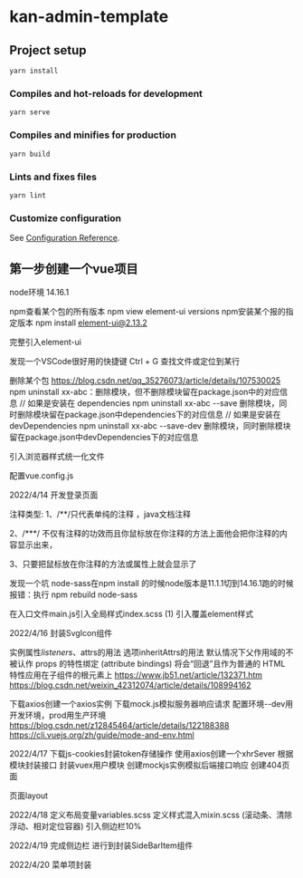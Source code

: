 # kan-admin-template

## Project setup
```
yarn install
```

### Compiles and hot-reloads for development
```
yarn serve
```

### Compiles and minifies for production
```
yarn build
```

### Lints and fixes files
```
yarn lint
```

### Customize configuration
See [Configuration Reference](https://cli.vuejs.org/config/).

## 第一步创建一个vue项目
node环境 14.16.1

npm查看某个包的所有版本 npm view element-ui versions
npm安装某个报的指定版本 npm install element-ui@2.13.2


完整引入element-ui


发现一个VSCode很好用的快捷键 Ctrl + G 查找文件或定位到某行


删除某个包 https://blog.csdn.net/qq_35276073/article/details/107530025
npm uninstall xx-abc：删除模块，但不删除模块留在package.json中的对应信息
// 如果是安装在 dependencies
npm uninstall xx-abc --save 删除模块，同时删除模块留在package.json中dependencies下的对应信息
// 如果是安装在 devDependencies
npm uninstall xx-abc --save-dev 删除模块，同时删除模块留在package.json中devDependencies下的对应信息


引入浏览器样式统一化文件

配置vue.config.js


2022/4/14 
开发登录页面

注释类型: 
1、/**/只代表单纯的注释 ，java文档注释

2、/***/ 不仅有注释的功效而且你鼠标放在你注释的方法上面他会把你注释的内容显示出来，

3、只要把鼠标放在你注释的方法或属性上就会显示了

发现一个坑 node-sass在npm install 的时候node版本是11.1.1切到14.16.1跑的时候报错：执行 npm rebuild node-sass

在入口文件main.js引入全局样式index.scss
(1) 引入覆盖element样式


2022/4/16
封装SvgIcon组件

实例属性$listeners、$attrs的用法
选项inheritAttrs的用法   默认情况下父作用域的不被认作 props 的特性绑定 (attribute bindings) 将会“回退”且作为普通的 HTML 特性应用在子组件的根元素上 
https://www.jb51.net/article/132371.htm  
https://blog.csdn.net/weixin_42312074/article/details/108994162

下载axios创建一个axios实例
下载mock.js模拟服务器响应请求
配置环境--dev用开发环境，prod用生产环境
https://blog.csdn.net/z12845464/article/details/122188388
https://cli.vuejs.org/zh/guide/mode-and-env.html


2022/4/17
下载js-cookies封装token存储操作
使用axios创建一个xhrSever
根据模块封装接口
封装vuex用户模块
创建mockjs实例模拟后端接口响应
创建404页面

页面layout

2022/4/18
定义布局变量variables.scss
定义样式混入mixin.scss (滚动条、清除浮动、相对定位容器)
引入侧边栏10%

2022/4/19
完成侧边栏
进行到封装SideBarItem组件

2022/4/20
菜单项封装